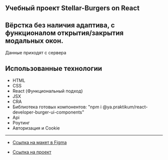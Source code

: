 ## Учебный проект Stellar-Burgers on React

## Вёрстка без наличия адаптива, с функционалом открытия/закрытия модальных окон.

Данные приходят с сервера

## Использованные технологии
* HTML
* CSS
* React (Функциональный подход)
* JSX 
* CRA
* Библиотека готовых компонентов:
 "npm i @ya.praktikum/react-developer-burger-ui-components"
* Api
* Роутинг 
* Авторизация и Cookie


___

* [Ссылка на макет в Figma](https://www.figma.com/file/ocw9a6hNGeAejl4F3G9fp8/React-_-%D0%9F%D1%80%D0%BE%D0%B5%D0%BA%D1%82%D0%BD%D1%8B%D0%B5-%D0%B7%D0%B0%D0%B4%D0%B0%D1%87%D0%B8-(3-%D0%BC%D0%B5%D1%81%D1%8F%D1%86%D0%B0)_external_link?node-id=0%3A1)


* [Ссылка на проект](https://feelcover.github.io/react-burger/)
